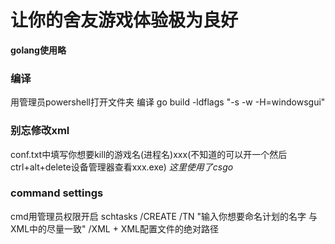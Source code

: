 
# 让你的舍友游戏体验极为良好
**golang使用略**

### 编译
用管理员powershell打开文件夹 编译
go build -ldflags "-s -w -H=windowsgui"

### 别忘修改xml
conf.txt中填写你想要kill的游戏名(进程名)xxx(不知道的可以开一个然后ctrl+alt+delete设备管理器查看xxx.exe)
*这里使用了csgo*

### command settings

cmd用管理员权限开启
schtasks /CREATE /TN "输入你想要命名计划的名字 与XML中的尽量一致" /XML + XML配置文件的绝对路径
